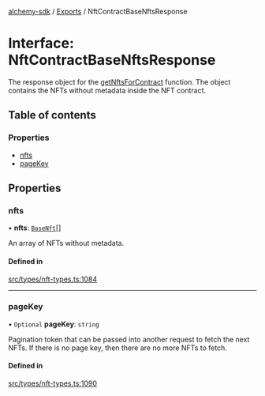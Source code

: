 [alchemy-sdk](../README.md) / [Exports](../modules.md) / NftContractBaseNftsResponse

# Interface: NftContractBaseNftsResponse

The response object for the [getNftsForContract](../classes/NftNamespace.md#getnftsforcontract) function. The object
contains the NFTs without metadata inside the NFT contract.

## Table of contents

### Properties

- [nfts](NftContractBaseNftsResponse.md#nfts)
- [pageKey](NftContractBaseNftsResponse.md#pagekey)

## Properties

### nfts

• **nfts**: [`BaseNft`](BaseNft.md)[]

An array of NFTs without metadata.

#### Defined in

[src/types/nft-types.ts:1084](https://github.com/alchemyplatform/alchemy-sdk-js/blob/5cfa150/src/types/nft-types.ts#L1084)

___

### pageKey

• `Optional` **pageKey**: `string`

Pagination token that can be passed into another request to fetch the next
NFTs. If there is no page key, then there are no more NFTs to fetch.

#### Defined in

[src/types/nft-types.ts:1090](https://github.com/alchemyplatform/alchemy-sdk-js/blob/5cfa150/src/types/nft-types.ts#L1090)
